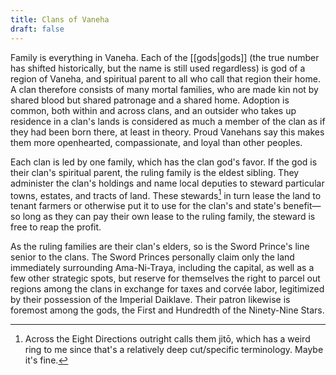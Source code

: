 ```yaml
---
title: Clans of Vaneha
draft: false
---
```


Family is everything in Vaneha. Each of the [[gods|gods]] (the true number has shifted historically, but the name is still used regardless) is god of a region of Vaneha, and spiritual parent to all who call that region their home. A clan therefore consists of many mortal families, who are made kin not by shared blood but shared patronage and a shared home. Adoption is common, both within and across clans, and an outsider who takes up residence in a clan's lands is considered as much a member of the clan as if they had been born there, at least in theory. Proud Vanehans say this makes them more openhearted, compassionate, and loyal than other peoples.

Each clan is led by one family, which has the clan god's favor. If the god is their clan's spiritual parent, the ruling family is the eldest sibling. They administer the clan's holdings and name local deputies to steward particular towns, estates, and tracts of land. These stewards[^1] in turn lease the land to tenant farmers or otherwise put it to use for the clan's and state's benefit—so long as they can pay their own lease to the ruling family, the steward is free to reap the profit.

[^1]: Across the Eight Directions outright calls them jitō, which has a weird ring to me since that's a relatively deep cut/specific terminology. Maybe it's fine.

As the ruling families are their clan's elders, so is the Sword Prince's line senior to the clans. The Sword Princes personally claim only the land immediately surrounding Ama-Ni-Traya, including the capital, as well as a few other strategic spots, but reserve for themselves the right to parcel out regions among the clans in exchange for taxes and corvée labor, legitimized by their possession of the Imperial Daiklave. Their patron likewise is foremost among the gods, the First and Hundredth of the Ninety-Nine Stars.
